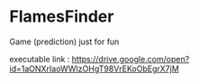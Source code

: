 # FlamesFinder
Game (prediction) just for fun

executable link : https://drive.google.com/open?id=1aONXrIaoWWIzOHgT98VrEKoObEgrX7jM
